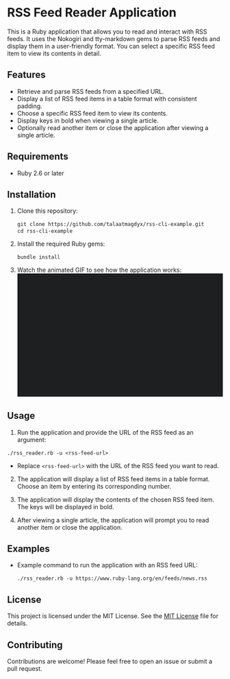 # RSS Feed Reader Application

This is a Ruby application that allows you to read and interact with RSS feeds. It uses the Nokogiri and tty-markdown gems to parse RSS feeds and display them in a user-friendly format. You can select a specific RSS feed item to view its contents in detail.

## Features

- Retrieve and parse RSS feeds from a specified URL.
- Display a list of RSS feed items in a table format with consistent padding.
- Choose a specific RSS feed item to view its contents.
- Display keys in bold when viewing a single article.
- Optionally read another item or close the application after viewing a single article.

## Requirements

- Ruby 2.6 or later

## Installation

1. Clone this repository:

    ```shell
    git clone https://github.com/talaatmagdyx/rss-cli-example.git
    cd rss-cli-example
    ```

2. Install the required Ruby gems:

    ```shell
    bundle install
    ```
3. Watch the animated GIF to see how the application works:
   ![RSS Feed Reader Usage](rss-feed-reader.gif)


## Usage

1. Run the application and provide the URL of the RSS feed as an argument:

```shell
./rss_reader.rb -u <rss-feed-url>
```

- Replace `<rss-feed-url>` with the URL of the RSS feed you want to read.

2. The application will display a list of RSS feed items in a table format. Choose an item by entering its corresponding number.

3. The application will display the contents of the chosen RSS feed item. The keys will be displayed in bold.

4. After viewing a single article, the application will prompt you to read another item or close the application.

## Examples

- Example command to run the application with an RSS feed URL:

    ```shell
    ./rss_reader.rb -u https://www.ruby-lang.org/en/feeds/news.rss
    ```

## License

This project is licensed under the MIT License. See the [MIT License](https://opensource.org/licenses/MIT) file for details.

## Contributing

Contributions are welcome! Please feel free to open an issue or submit a pull request.

